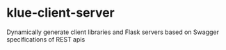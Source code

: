 # klue-client-server
Dynamically generate client libraries and Flask servers based on Swagger specifications of REST apis
